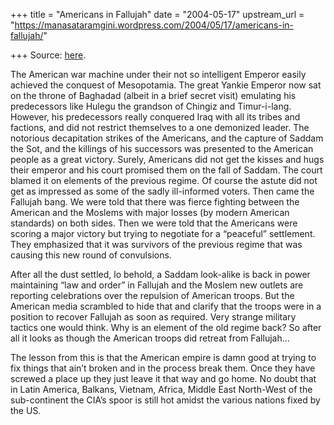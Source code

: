 +++
title = "Americans in Fallujah"
date = "2004-05-17"
upstream_url = "https://manasataramgini.wordpress.com/2004/05/17/americans-in-fallujah/"

+++
Source: [here](https://manasataramgini.wordpress.com/2004/05/17/americans-in-fallujah/).

The American war machine under their not so intelligent Emperor easily achieved the conquest of Mesopotamia. The great Yankie Emperor now sat on the throne of Baghadad (albeit in a brief secret visit) emulating his predecessors like Hulegu the grandson of Chingiz and Timur-i-lang. However, his predecessors really conquered Iraq with all its tribes and factions, and did not restrict themselves to a one demonized leader. The notorious decapitation strikes of the Americans, and the capture of Saddam the Sot, and the killings of his successors was presented to the American people as a great victory. Surely, Americans did not get the kisses and hugs their emperor and his court promised them on the fall of Saddam. The court blamed it on elements of the previous regime. Of course the astute did not get as impressed as some of the sadly ill-informed voters. Then came the Fallujah bang. We were told that there was fierce fighting between the American and the Moslems with major losses (by modern American standards) on both sides. Then we were told that the Americans were scoring a major victory but trying to negotiate for a “peaceful” settlement. They emphasized that it was survivors of the previous regime that was causing this new round of convulsions.

After all the dust settled, lo behold, a Saddam look-alike is back in power maintaining “law and order” in Fallujah and the Moslem new outlets are reporting celebrations over the repulsion of American troops. But the American media scrambled to hide that and clarify that the troops were in a position to recover Fallujah as soon as required. Very strange military tactics one would think. Why is an element of the old regime back? So after all it looks as though the American troops did retreat from Fallujah…

The lesson from this is that the American empire is damn good at trying to fix things that ain’t broken and in the process break them. Once they have screwed a place up they just leave it that way and go home. No doubt that in Latin America, Balkans, Vietnam, Africa, Middle East North-West of the sub-continent the CIA’s spoor is still hot amidst the various nations fixed by the US.

